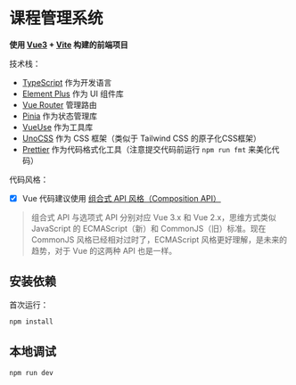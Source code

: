 # 课程管理系统

**使用 [Vue3](https://cn.vuejs.org) + [Vite](https://www.vitejs.net) 构建的前端项目**

技术栈：
- [TypeScript](https://www.tsplain.cn) 作为开发语言
- [Element Plus](https://element-plus.org/zh-CN) 作为 UI 组件库
- [Vue Router](https://router.vuejs.org/zh) 管理路由
- [Pinia](https://pinia.vuejs.org/zh) 作为状态管理库
- [VueUse](https://vueuse.nodejs.cn) 作为工具库
- [UnoCSS](https://unocss.dev) 作为 CSS 框架（类似于 Tailwind CSS 的原子化CSS框架）
- [Prettier](./.prettierrc) 作为代码格式化工具（注意提交代码前运行 `npm run fmt` 来美化代码）

代码风格：
- [x] Vue 代码建议使用 [组合式 API 风格（Composition API）](https://cn.vuejs.org/guide/introduction.html#api-styles)

> 组合式 API 与选项式 API 分别对应 Vue 3.x 和 Vue 2.x，思维方式类似 JavaScript 的 ECMAScript（新）和 CommonJS（旧）标准。现在 CommonJS 风格已经相对过时了，ECMAScript 风格更好理解，是未来的趋势，对于 Vue 的这两种 API 也是一样。

## 安装依赖

首次运行：

```bash
npm install
```

## 本地调试

```bash
npm run dev
```
